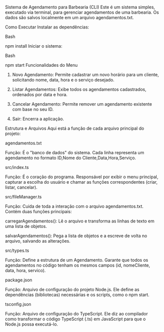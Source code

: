 Sistema de Agendamento para Barbearia (CLI)
Este é um sistema simples, executado via terminal, para gerenciar agendamentos de uma barbearia. Os dados são salvos localmente em um arquivo agendamentos.txt.

Como Executar
Instalar as dependências:

Bash

npm install
Iniciar o sistema:

Bash

npm start
Funcionalidades do Menu
1. Novo Agendamento: Permite cadastrar um novo horário para um cliente, solicitando nome, data, hora e o serviço desejado.

2. Listar Agendamentos: Exibe todos os agendamentos cadastrados, ordenados por data e hora.

3. Cancelar Agendamento: Permite remover um agendamento existente com base no seu ID.

4. Sair: Encerra a aplicação.

Estrutura e Arquivos
Aqui está a função de cada arquivo principal do projeto:

agendamentos.txt

Função: É o "banco de dados" do sistema. Cada linha representa um agendamento no formato ID,Nome do Cliente,Data,Hora,Serviço.

src/index.ts

Função: É o coração do programa. Responsável por exibir o menu principal, capturar a escolha do usuário e chamar as funções correspondentes (criar, listar, cancelar).

src/fileManager.ts

Função: Cuida de toda a interação com o arquivo agendamentos.txt. Contém duas funções principais:

carregarAgendamentos(): Lê o arquivo e transforma as linhas de texto em uma lista de objetos.

salvarAgendamentos(): Pega a lista de objetos e a escreve de volta no arquivo, salvando as alterações.

src/types.ts

Função: Define a estrutura de um Agendamento. Garante que todos os agendamentos no código tenham os mesmos campos (id, nomeCliente, data, hora, servico).

package.json

Função: Arquivo de configuração do projeto Node.js. Ele define as dependências (bibliotecas) necessárias e os scripts, como o npm start.

tsconfig.json

Função: Arquivo de configuração do TypeScript. Ele diz ao compilador como transformar o código TypeScript (.ts) em JavaScript para que o Node.js possa executá-lo.